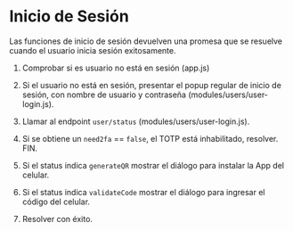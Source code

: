 # Inicio de Sesión

Las funciones de inicio de sesión devuelven una promesa que se resuelve cuando el usuario inicia sesión exitosamente.

1. Comprobar si es usuario no está en sesión (app.js)

2. Si el usuario no está en sesión, presentar el popup regular de inicio de sesión, con nombre de usuario y contraseña (modules/users/user-login.js).

3. Llamar al endpoint `user/status` (modules/users/user-login.js).

4. Si se obtiene un `need2fa` == `false`, el TOTP está inhabilitado, resolver. FIN.

5. Si el status indica `generateQR` mostrar el diálogo para instalar la App del celular.

6. Si el status indica `validateCode` mostrar el diálogo para ingresar el código del celular.

7. Resolver con éxito.
